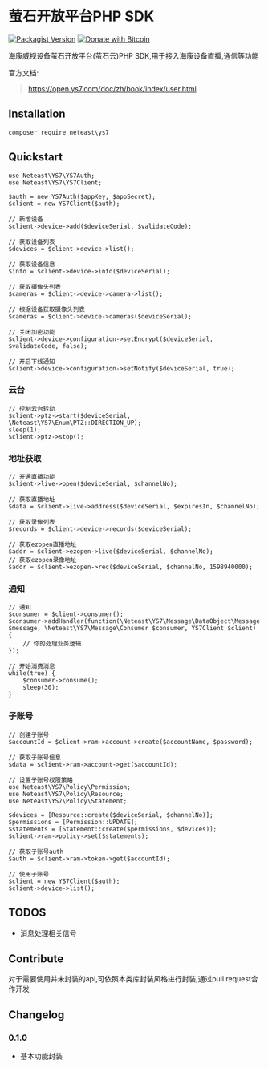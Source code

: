 # 萤石开放平台PHP SDK

[![Packagist Version](https://img.shields.io/packagist/v/neteast/ys7)](https://packagist.org/packages/neteast/ys7)
[![Donate with Bitcoin](https://en.cryptobadges.io/badge/micro/1BdJG31zinrMFWxRt2utGBU2jdpv8xSgju)](https://en.cryptobadges.io/donate/1BdJG31zinrMFWxRt2utGBU2jdpv8xSgju)

海康威视设备萤石开放平台(萤石云)PHP SDK,用于接入海康设备直播,通信等功能

官方文档:
> https://open.ys7.com/doc/zh/book/index/user.html

## Installation
    composer require neteast\ys7

## Quickstart

    use Neteast\YS7\YS7Auth;
    use Neteast\YS7\YS7Client;

    $auth = new YS7Auth($appKey, $appSecret);
    $client = new YS7Client($auth);

    // 新增设备
    $client->device->add($deviceSerial, $validateCode);

    // 获取设备列表
    $devices = $client->device->list();

    // 获取设备信息
    $info = $client->device->info($deviceSerial);

    // 获取摄像头列表
    $cameras = $client->device->camera->list();

    // 根据设备获取摄像头列表
    $cameras = $client->device->cameras($deviceSerial);

    // 关闭加密功能
    $client->device->configuration->setEncrypt($deviceSerial, $validateCode, false);

    // 开启下线通知
    $client->device->configuration->setNotify($deviceSerial, true);

### 云台
    // 控制云台转动
    $client->ptz->start($deviceSerial, \Neteast\YS7\Enum\PTZ::DIRECTION_UP);
    sleep(1);
    $client->ptz->stop();

### 地址获取
    // 开通直播功能
    $client->live->open($deviceSerial, $channelNo);

    // 获取直播地址
    $data = $client->live->address($deviceSerial, $expiresIn, $channelNo);

    // 获取录像列表
    $records = $client->device->records($deviceSerial);

    // 获取ezopen直播地址
    $addr = $client->ezopen->live($deviceSerial, $channelNo);
    // 获取ezopen录像地址
    $addr = $client->ezopen->rec($deviceSerial, $channelNo, 1598940000);

### 通知
    // 通知
    $consumer = $client->consumer();
    $consumer->addHandler(function(\Neteast\YS7\Message\DataObject\Message $message, \Neteast\YS7\Message\Consumer $consumer, YS7Client $client) {
        // 你的处理业务逻辑
    });

    // 开始消费消息
    while(true) {
        $consumer->consume();
        sleep(30);
    }

### 子账号
    // 创建子账号
    $accountId = $client->ram->account->create($accountName, $password);

    // 获取子账号信息
    $data = $client->ram->account->get($accountId);

    // 设置子账号权限策略
    use Neteast\YS7\Policy\Permission;
    use Neteast\YS7\Policy\Resource;
    use Neteast\YS7\Policy\Statement;

    $devices = [Resource::create($deviceSerial, $channelNo)];
    $permissions = [Permission::UPDATE];
    $statements = [Statement::create($permissions, $devices)];
    $client->ram->policy->set($statements);

    // 获取子账号auth
    $auth = $client->ram->token->get($accountId);

    // 使用子账号
    $client = new YS7Client($auth);
    $client->device->list();

## TODOS
* 消息处理相关信号

## Contribute
对于需要使用并未封装的api,可依照本类库封装风格进行封装,通过pull request合作开发

## Changelog
### 0.1.0
* 基本功能封装
